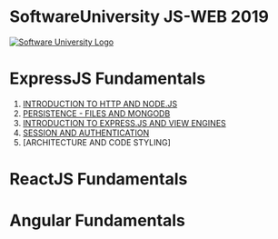 # SoftwareUniversity JS-WEB 2019

[![Software University Logo](https://goo.gl/KYm0Tz)](https://softuni.bg)


# ExpressJS Fundamentals 
1. [INTRODUCTION TO HTTP AND NODE.JS](https://tinyurl.com/y3zyjggx)
2. [PERSISTENCE - FILES AND MONGODB](https://tinyurl.com/yxnm6znd)
3. [INTRODUCTION TO EXPRESS.JS AND VIEW ENGINES](https://tinyurl.com/y3zyjggx)
4. [SESSION AND AUTHENTICATION](https://tinyurl.com/y4kmb5pz)
5. [ARCHITECTURE AND CODE STYLING]

# ReactJS Fundamentals

# Angular Fundamentals
